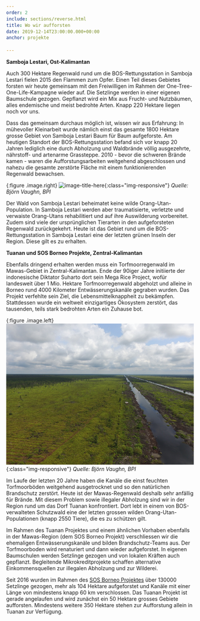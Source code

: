 ```yaml
---
order: 2
include: sections/reverse.html
title: Wo wir aufforsten
date: 2019-12-14T23:00:00.000+00:00
anchor: projekte

---
```

**Samboja Lestari, Ost-Kalimantan**

Auch 300 Hektare Regenwald rund um die BOS-Rettungsstation in Samboja Lestari fielen 2015 den Flammen zum Opfer. Einen Teil dieses Gebietes forsten wir heute gemeinsam mit den Freiwilligen im Rahmen der One-Tree-One-Life-Kampagne wieder auf. Die Setzlinge werden in einer eigenen Baumschule gezogen. Gepflanzt wird ein Mix aus Frucht- und Nutzbäumen, alles endemische und meist bedrohte Arten. Knapp 220 Hektare liegen noch vor uns.

Dass das gemeinsam durchaus möglich ist, wissen wir aus Erfahrung: In mühevoller Kleinarbeit wurde nämlich einst das gesamte 1800 Hektare grosse Gebiet von Samboja Lestari Baum für Baum aufgeforste. Am heutigen Standort der BOS-Rettungsstation befand sich vor knapp 20 Jahren lediglich eine durch Abholzung und Waldbrände völlig ausgezehrte, nährstoff- und artenarme Grassteppe. 2010 - bevor die schweren Brände kamen - waren die Aufforstungsarbeiten weitgehend abgeschlossen und nahezu die gesamte zerstörte Fläche mit einem funktionierenden Regenwald bewachsen.

{:figure .image.right}
![image-title-here](assets/img/sl-fire.jpg){:class="img-responsive"}
_Quelle: Björn Vaughn, BPI_

Der Wald von Samboja Lestari beheimatet keine wilde Orang-Utan-Population. In Samboja Lestari werden aber traumatisierte, verletzte und verwaiste Orang-Utans rehabilitiert und auf ihre Auswilderung vorbereitet. Zudem sind viele der ursprünglichen Tierarten in den aufgeforsteten Regenwald zurückgekehrt. Heute ist das Gebiet rund um die BOS-Rettungsstation in Samboja Lestari eine der letzten grünen Inseln der Region. Diese gilt es zu erhalten.

**Tuanan und SOS Borneo Projekte, Zentral-Kalimantan**

Ebenfalls dringend erhalten werden muss ein Torfmoorregenwald im Mawas-Gebiet in Zentral-Kalimantan. Ende der 90iger Jahre initiierte der indonesische Diktator Suharto dort sein Mega Rice Project, wofür landesweit über 1 Mio. Hektare Torfmoorregenwald abgeholzt und alleine in Borneo rund 4000 Kilometer Entwässerungskanäle gegraben wurden. Das Projekt verfehlte sein Ziel, die Lebensmittelknappheit zu bekämpfen. Stattdessen wurde ein weltweit einzigartiges Ökosystem zerstört, das tausenden, teils stark bedrohten Arten ein Zuhause bot.

{:figure .image.left}
![](/gallery/full/2019/12/15/Foto1.JPG){:class="img-responsive"}
_Quelle: Björn Vaughn, BPI_

Im Laufe der letzten 20 Jahre haben die Kanäle die einst feuchten Torfmoorböden weitgehend ausgetrocknet und so den natürlichen Brandschutz zerstört. Heute ist der Mawas-Regenwald deshalb sehr anfällig für Brände. Mit diesem Problem sowie illegaler Abholzung sind wir in der Region rund um das Dorf Tuanan konfrontiert. Dort lebt in einem von BOS-verwalteten Schutzwald eine der letzten grossen wilden Orang-Utan-Populationen (knapp 2550 Tiere), die es zu schützen gilt.

Im Rahmen des Tuanan Projektes und einem ähnlichen Vorhaben ebenfalls in der Mawas-Region (dem SOS Borneo Projekt) verschliessen wir die ehemaligen Entwässerungskanäle und bilden Brandschutz-Teams aus. Der Torfmoorboden wird renaturiert und dann wieder aufgeforstet. In eigenen Baumschulen werden Setzlinge gezogen und von lokalen Kräften auch gepflanzt. Begleitende Mikrokreditprojekte schaffen alternative Einkommensquellen zur illegalen Abholzung und zur Wilderei.

Seit 2016 wurden im Rahmen des [SOS Borneo Projektes](https://www.bos-schweiz.ch/de/regenwald/sos-borneo.htm) über 130000 Setzlinge gezogen, mehr als 104 Hektare aufgeforstet und Kanäle mit einer Länge von mindestens knapp 60 km verschlossen. Das Tuanan Projekt ist gerade angelaufen und wird zunächst ein 50 Hektare grosses Gebiete aufforsten. Mindestens weitere 350 Hektare stehen zur Aufforstung allein in Tuanan zur Verfügung.